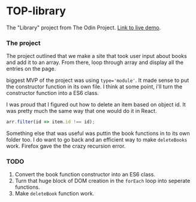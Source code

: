 # TOP-library
The "Library" project from The Odin Project. [Link to live demo](ignorant-oven.surge.sh).

### The project
The project outlined that we make a site that took user input about books and add it to an array. From there, loop through array and display all the entries on the page. 

biggest MVP of the project was using `type='module'`. It made sense to put the constructor function in its own file. I think at some point, i'll turn the constructor function into a ES6 class. 

I was proud that I figured out how to delete an item based on object id. It was pretty much the same way that one would do it in React. 
```javascript
arr.filter(id => item.id !== id);
```

Something else that was useful was puttin the book functions in to its own folder too. I do want to go back and an efficient way to make `deleteBooks` work. Firefox gave the the crazy recursion error. 

### TODO
1. Convert the book function constructor into an ES6 class. 
2. Turn that huge block of DOM creation in the `forEach` loop into seperate functions. 
3. Make `deleteBook` function work. 